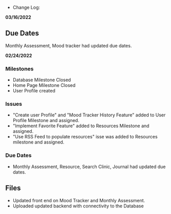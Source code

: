 - Change Log:

**03/16/2022**

## Due Dates
Monthly Assessment, Mood tracker had updated due dates.

**02/24/2022**

### Milestones
- Database Milestone Closed
- Home Page Milestone Closed
- User Profile created

### Issues
- "Create user Profile" and "Mood Tracker History Feature" added to User Profile Milestone and assigned.
- "Implement Favorite Feature" added to Resources Milestone and assigned.
- "Use RSS Feed to populate resources" isse was added to Resources milestone and assigned.

### Due Dates
- Monthly Assessment, Resource, Search Clinic, Journal had updated due dates.

## Files
- Updated front end on Mood Tracker and Monthly Assessment.
- Uploaded updated backend with connectivity to the Database

